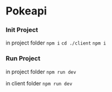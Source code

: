 # Pokeapi

### Init Project

in project folder
`npm i`
`cd ./client`
`npm i`

### Run Project

in project folder
`npm run dev`

in client folder
`npm run dev`
